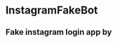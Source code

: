 # InstagramFakeBot

<h2>Fake instagram login app by <a href = "https://t.me/omar_real"></a> </h2> 

